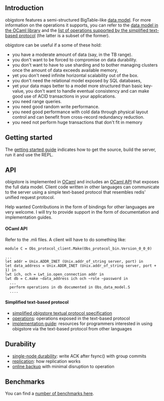 
Introduction
------------

obigstore features a semi-structured BigTable-like [data model](data-model.html).
For more information on the operations it supports, you can refer to the [data
model in the OCaml
library](https://github.com/mfp/obigstore/blob/master/src/core/obs_data_model.mli)
and the [list of operations supported by the simplified text-based
protocol](operations.html) (the latter is a subset of the former).

obigstore can be useful if a some of these hold:

* you have a moderate amount of data (say, in the TB range).
* you don't want to be forced to compromise on data durability.
* you don't want to have to use sharding and to bother managing clusters once
  the amount of data exceeds available memory,
* yet you don't need infinite horizontal scalability out of the box.
* you don't need the relational model exposed by SQL databases,
* yet your data maps better to a model more structured than basic key-value,
  you don't want to handle eventual consistency and can make good use of ACID
  transactions in your applications.
* you need range queries.
* you need good random write performance.
* you need good performance with cold data through physical layout control and can
  benefit from cross-record redundancy reduction.
* you need not perform huge transactions that don't fit in memory

Getting started
---------------

The [getting started guide](getting-started.html) indicates how to get the
source, build the server, run it and use the REPL.

API
---

obigstore is implemented in [OCaml](http://www.ocaml-lang.org/) and includes
an [OCaml API](https://github.com/mfp/obigstore/blob/master/src/core/obs_data_model.mli)
that exposes the full data model. Client code written in other languages can
communicate to the server using a simple text-based protocol that resembles
redis' unified request protocol.

<span class="label label-info">Help wanted</span>
Contributions in the form of bindings for other languages are very welcome.
I will try to provide support in the form of documentation and implementation
guides.

#### OCaml API

Refer to the .mli files. A client will have to do something like:

    module C = Obs_protocol_client.Make(Obs_protocol_bin.Version_0_0_0)

    ...
    let addr = Unix.ADDR_INET (Unix.addr_of_string server, port) in
    let data_address = Unix.ADDR_INET (Unix.addr_of_string server, port + 1) in
    lwt ich, och = Lwt_io.open_connection addr in
    lwt db = C.make ~data_address ich och ~role ~password in
      ...
      perform operations in db documented in Obs_data_model.S
      ....

#### Simplified text-based protocol

* [simplified obigstore textual protocol specification](protocol.html)
* [operations](operations.html): operations exposed in the text-based
  protocol
* [implementation guide](binding-impl-guide.html): resources for programmers
  interested in using obigstore via the text-based protocol from other
  languages

Durability
----------
* [single-node durability](sync.html): write ACK after fsync() with group
  commits
* [replication](replication.html): how replication works
* [online backup](backup.html) with minimal disruption to operation

Benchmarks
----------

You can find a [number of benchmarks here](benchmarks.html).

<!-- vim: set ft=markdown: -->
